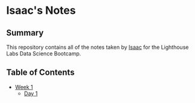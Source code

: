 # Isaac's Notes
## Summary 

This repository contains all of the notes taken by [Isaac](https://github.com/isaac-lee1) for the Lighthouse Labs Data Science Bootcamp.

## Table of Contents
* [Week 1](/Week_1)
  * [Day 1](/Week_1/Day_1)